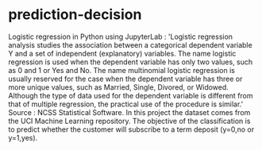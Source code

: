 # prediction-decision

Logistic regression in Python using JupyterLab : 
'Logistic regression analysis studies the association between 
a categorical dependent variable Y and a set of independent (explanatory)
variables. 
The name logistic regression is used when the dependent 
variable has only two values, such as 0 and 1 or Yes and No. 
The name multinomial logistic regression is usually reserved for the
case when the dependent variable has three or more unique values, such 
as Married, Single, Divored, or Widowed. Although the type of data used 
for the dependent variable is different from that of multiple regression,
the practical use of the procedure is similar.' Source : NCSS Statistical Software.
In this project the dataset comes from the UCI Machine Learning repository. 
The objective of the classification is to predict whether the customer will subscribe to a term deposit (y=0,no or y=1,yes).
